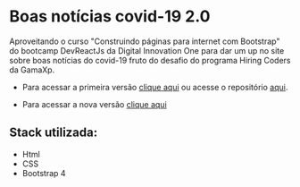 # Boas notícias covid-19 2.0

Aproveitando o curso "Construindo páginas para internet com Bootstrap" do bootcamp DevReactJs da Digital Innovation One para dar um up no site sobre boas notícias do covid-19 fruto do desafio do programa Hiring Coders da GamaXp.

- Para acessar a primeira versão [clique aqui](https://boasnoticiassobrecovid19.netlify.app/) ou acesse o repositório [aqui](https://github.com/emanuelgustavo/gamax-challenge-covid19).
 
- Para acessar a nova versão [clique aqui](https://boasnoticiascovid-19-2.netlify.app/)
 
 ## Stack utilizada:
 
- Html
- CSS
- Bootstrap 4
